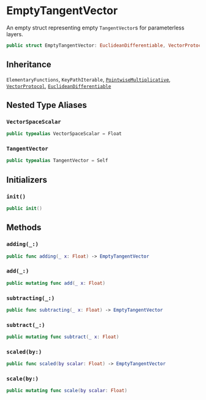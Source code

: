 # EmptyTangentVector

An empty struct representing empty `TangentVector`s for parameterless layers.

``` swift
public struct EmptyTangentVector: EuclideanDifferentiable, VectorProtocol, ElementaryFunctions, PointwiseMultiplicative, KeyPathIterable
```

## Inheritance

`ElementaryFunctions`, `KeyPathIterable`, [`PointwiseMultiplicative`](/PointwiseMultiplicative), [`VectorProtocol`](/VectorProtocol), [`EuclideanDifferentiable`](/EuclideanDifferentiable)

## Nested Type Aliases

### `VectorSpaceScalar`

``` swift
public typealias VectorSpaceScalar = Float
```

### `TangentVector`

``` swift
public typealias TangentVector = Self
```

## Initializers

### `init()`

``` swift
public init()
```

## Methods

### `adding(_:)`

``` swift
public func adding(_ x: Float) -> EmptyTangentVector
```

### `add(_:)`

``` swift
public mutating func add(_ x: Float)
```

### `subtracting(_:)`

``` swift
public func subtracting(_ x: Float) -> EmptyTangentVector
```

### `subtract(_:)`

``` swift
public mutating func subtract(_ x: Float)
```

### `scaled(by:)`

``` swift
public func scaled(by scalar: Float) -> EmptyTangentVector
```

### `scale(by:)`

``` swift
public mutating func scale(by scalar: Float)
```
